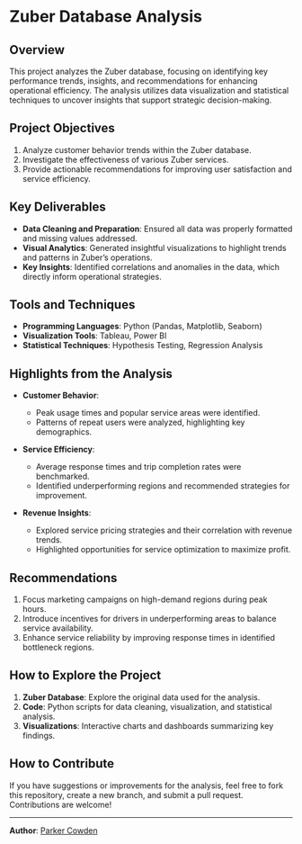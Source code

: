 # Zuber Database Analysis

## Overview

This project analyzes the Zuber database, focusing on identifying key performance trends, insights, and recommendations for enhancing operational efficiency. The analysis utilizes data visualization and statistical techniques to uncover insights that support strategic decision-making.

## Project Objectives

1. Analyze customer behavior trends within the Zuber database.
2. Investigate the effectiveness of various Zuber services.
3. Provide actionable recommendations for improving user satisfaction and service efficiency.

## Key Deliverables

- **Data Cleaning and Preparation**: Ensured all data was properly formatted and missing values addressed.
- **Visual Analytics**: Generated insightful visualizations to highlight trends and patterns in Zuber’s operations.
- **Key Insights**: Identified correlations and anomalies in the data, which directly inform operational strategies.

## Tools and Techniques

- **Programming Languages**: Python (Pandas, Matplotlib, Seaborn)
- **Visualization Tools**: Tableau, Power BI
- **Statistical Techniques**: Hypothesis Testing, Regression Analysis

## Highlights from the Analysis

- **Customer Behavior**:
  - Peak usage times and popular service areas were identified.
  - Patterns of repeat users were analyzed, highlighting key demographics.
  
- **Service Efficiency**:
  - Average response times and trip completion rates were benchmarked.
  - Identified underperforming regions and recommended strategies for improvement.
  
- **Revenue Insights**:
  - Explored service pricing strategies and their correlation with revenue trends.
  - Highlighted opportunities for service optimization to maximize profit.

## Recommendations

1. Focus marketing campaigns on high-demand regions during peak hours.
2. Introduce incentives for drivers in underperforming areas to balance service availability.
3. Enhance service reliability by improving response times in identified bottleneck regions.

## How to Explore the Project

1. **Zuber Database**: Explore the original data used for the analysis.
2. **Code**: Python scripts for data cleaning, visualization, and statistical analysis.
3. **Visualizations**: Interactive charts and dashboards summarizing key findings.

## How to Contribute

If you have suggestions or improvements for the analysis, feel free to fork this repository, create a new branch, and submit a pull request. Contributions are welcome!

---

**Author**: [Parker Cowden](https://github.com/Parkerjcow)  
